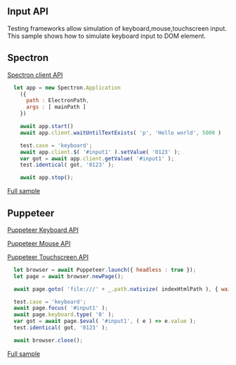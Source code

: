 ## Input API
Testing frameworks allow simulation of keyboard,mouse,touchscreen input. This sample shows how to simulate keyboard input to DOM element.

## Spectron
[Spectron client API](https://webdriver.io/docs/api.html)

```javascript
  let app = new Spectron.Application
    ({
      path : ElectronPath,
      args : [ mainPath ]
    })

    await app.start()
    await app.client.waitUntilTextExists( 'p', 'Hello world', 5000 )

    test.case = 'keyboard';
    await app.client.$( '#input1' ).setValue( '0123' );
    var got = await app.client.getValue( '#input1' );
    test.identical( got, '0123' );

    await app.stop();
```
[Full sample](../../../../sample/spectron/Input.test.s)

## Puppeteer
[Puppeteer Keyboard API](https://pptr.dev/#?product=Puppeteer&version=v2.0.0&show=api-class-keyboard)

[Puppeteer Mouse API](https://pptr.dev/#?product=Puppeteer&version=v2.0.0&show=api-class-mouse)

[Puppeteer Touchscreen API](https://pptr.dev/#?product=Puppeteer&version=v2.0.0&show=api-class-touchscreen)

```javascript
  let browser = await Puppeteer.launch({ headless : true });
  let page = await browser.newPage();

  await page.goto( 'file:///' + _.path.nativize( indexHtmlPath ), { waitUntil : 'load' } );

  test.case = 'keyboard';
  await page.focus( '#input1' );
  await page.keyboard.type( '0' );
  var got = await page.$eval( '#input1', ( e ) => e.value );
  test.identical( got, '0123' );

  await browser.close();
```
[Full sample](../../../../sample/puppeteer/Input.test.s)
